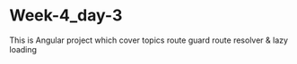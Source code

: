# Week-4_day-3
This is Angular project which cover topics route guard route resolver &amp; lazy loading 
